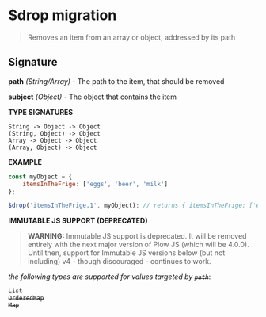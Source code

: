 # $drop migration

> Removes an item from an array or object, addressed by its path

## Signature

**path** *(String/Array)* - The path to the item, that should be removed

**subject** *(Object)* - The object that contains the item

**TYPE SIGNATURES**
```
String -> Object -> Object
(String, Object) -> Object
Array -> Object -> Object
(Array, Object) -> Object
```

**EXAMPLE**
```js
const myObject = {
    itemsInTheFrige: ['eggs', 'beer', 'milk']
};

$drop('itemsInTheFrige.1', myObject); // returns { itemsInTheFrige: ['eggs', 'milk'] }
```

**IMMUTABLE JS SUPPORT (DEPRECATED)**

> **WARNING:** Immutable JS support is deprecated. It will be removed entirely with the next major version of Plow JS (which will be 4.0.0). Until then, 
support for Immutable JS versions below (but not including) v4 - though discouraged - continues to work.

<s>*the following types are supported for values targeted by `path`*:
```
List
OrderedMap
Map
```
</s>
